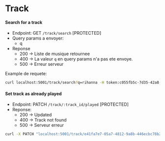 # Track

#### Search for a track

* Endpoint: GET `/track/search` [PROTECTED]
* Query params a envoyer:
    * q
* Reponse
    * 200 -> Liste de musique retournee
    * 400 -> La valeur `q` en query params n'a pas ete envoye.
    * 500 -> Erreur serveur

Example de requete:

```bash
curl localhost:5001/track/search?q=rihanna -H token:c055fb5c-7d35-42a8-b4e7-a20a706d999b | jq
```

#### Set track as already played

* Endpoint: PATCH `/track/:track_id/played` [PROTECTED]
* Reponse:
    * 200 -> Updated
    * 400 -> Track not found
    * 500 -> Serveur erreur


```bash
curl -X PATCH "localhost:5001/track/e41fa7e7-05a7-4812-9a8b-446ecbc78b2e/played" -H token:c055fb5c-7d35-42a8-b4e7-a20a706d999b
```
